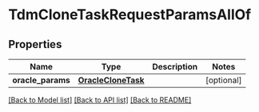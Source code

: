 # TdmCloneTaskRequestParamsAllOf


## Properties
Name | Type | Description | Notes
------------ | ------------- | ------------- | -------------
**oracle_params** | [**OracleCloneTask**](OracleCloneTask.md) |  | [optional] 

[[Back to Model list]](../README.md#documentation-for-models) [[Back to API list]](../README.md#documentation-for-api-endpoints) [[Back to README]](../README.md)


